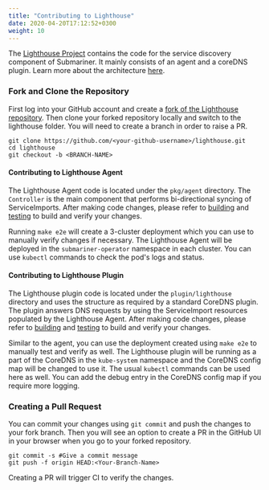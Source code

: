 ```yaml
---
title: "Contributing to Lighthouse"
date: 2020-04-20T17:12:52+0300
weight: 10
---
```


The [Lighthouse Project](https://github.com/submariner-io/lighthouse) contains the code for the service discovery component of Submariner. It mainly consists of an agent and a coreDNS plugin.
Learn more about the architecture [here](../../architecture/service-discovery/).

### Fork and Clone the Repository

First log into your GitHub account and create a [fork of the Lighthouse repository](https://github.com/submariner-io/lighthouse/fork).
Then clone your forked repository locally and switch to the lighthouse folder. You will need to create a branch in order to raise a PR.

```
git clone https://github.com/<your-github-username>/lighthouse.git
cd lighthouse
git checkout -b <BRANCH-NAME>
```

#### Contributing to Lighthouse Agent

The Lighthouse Agent code is located under the `pkg/agent` directory. The `Controller` is the main component that performs bi-directional syncing of ServiceImports. After making code changes, please refer to [building](../building_testing/#submariner-iolighthouse)
and [testing](../building_testing/#common-build-and-testing-targets) to build and verify your changes.

Running `make e2e` will create a 3-cluster deployment which you can use to manually verify changes if necessary.
The Lighthouse Agent will be deployed in the `submariner-operator` namespace in each cluster. You can use `kubectl` commands to check the pod's logs and status.

#### Contributing to Lighthouse Plugin

The Lighthouse plugin code is located under the `plugin/lighthouse` directory and uses the structure as required by a standard CoreDNS plugin.
The plugin answers DNS requests by using the ServiceImport resources populated by the Lighthouse Agent. After making code changes, please refer to [building](../building_testing/#submariner-iolighthouse)
and [testing](../building_testing/#common-build-and-testing-targets) to build and verify your changes.

Similar to the agent, you can use the deployment created using `make e2e` to manually test and verify as well. The Lighthouse plugin will be running as a part of the CoreDNS in the `kube-system`
namespace and the CoreDNS config map will be changed to use it. The usual `kubectl` commands can be used here as well.
You can add the debug entry in the CoreDNS config map if you require more logging.

### Creating a Pull Request

You can commit your changes using `git commit` and push the changes to your fork branch. Then you will see an option to create a PR in
the GitHub UI in your browser when you go to your forked repository.

```
git commit -s #Give a commit message
git push -f origin HEAD:<Your-Branch-Name>
```

Creating a PR will trigger CI to verify the changes.
